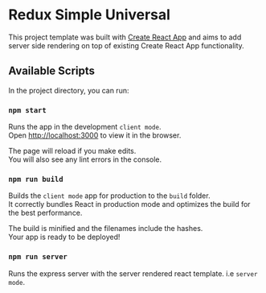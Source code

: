 # Redux Simple Universal

This project template was built with [Create React App](https://github.com/facebookincubator/create-react-app) and aims to add server side rendering on top of existing Create React App functionality.

## Available Scripts

In the project directory, you can run:

### `npm start`

Runs the app in the development `client mode`.<br>
Open [http://localhost:3000](http://localhost:3000) to view it in the browser.

The page will reload if you make edits.<br>
You will also see any lint errors in the console.

### `npm run build`

Builds the `client mode` app for production to the `build` folder.<br>
It correctly bundles React in production mode and optimizes the build for the best performance.

The build is minified and the filenames include the hashes.<br>
Your app is ready to be deployed!

### `npm run server`

Runs the express server with the server rendered react template. i.e `server mode`.
